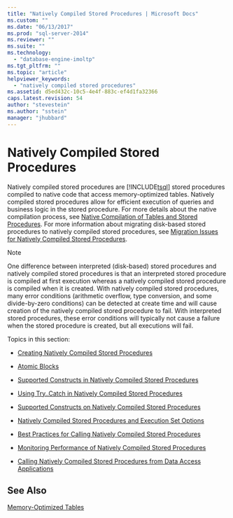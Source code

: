 ```yaml
---
title: "Natively Compiled Stored Procedures | Microsoft Docs"
ms.custom: ""
ms.date: "06/13/2017"
ms.prod: "sql-server-2014"
ms.reviewer: ""
ms.suite: ""
ms.technology: 
  - "database-engine-imoltp"
ms.tgt_pltfrm: ""
ms.topic: "article"
helpviewer_keywords: 
  - "natively compiled stored procedures"
ms.assetid: d5ed432c-10c5-4e4f-883c-ef4d1fa32366
caps.latest.revision: 54
author: "stevestein"
ms.author: "sstein"
manager: "jhubbard"
---
```

# Natively Compiled Stored Procedures
  Natively compiled stored procedures are [!INCLUDE[tsql](../includes/tsql-md.md)] stored procedures compiled to native code that access memory-optimized tables. Natively compiled stored procedures allow for efficient execution of queries and business logic in the stored procedure. For more details about the native compilation process, see [Native Compilation of Tables and Stored Procedures](../../2014/database-engine/native-compilation-of-tables-and-stored-procedures.md). For more information about migrating disk-based stored procedures to natively compiled stored procedures, see [Migration Issues for Natively Compiled Stored Procedures](../../2014/database-engine/migration-issues-for-natively-compiled-stored-procedures.md).  
  
> [!NOTE]  
>  One difference between interpreted (disk-based) stored procedures and natively compiled stored procedures is that an interpreted stored procedure is compiled at first execution whereas a natively compiled stored procedure is compiled when it is created. With natively compiled stored procedures, many error conditions (arithmetic overflow, type conversion, and some divide-by-zero conditions) can be detected at create time and will cause creation of the natively compiled stored procedure to fail. With interpreted stored procedures, these error conditions will typically not cause a failure when the stored procedure is created, but all executions will fail.  
  
 Topics in this section:  
  
-   [Creating Natively Compiled Stored Procedures](../../2014/database-engine/creating-natively-compiled-stored-procedures.md)  
  
-   [Atomic Blocks](../../2014/database-engine/atomic-blocks.md)  
  
-   [Supported Constructs in Natively Compiled Stored Procedures](../../2014/database-engine/supported-constructs-in-natively-compiled-stored-procedures.md)  
  
-   [Using Try..Catch in Natively Compiled Stored Procedures](../../2014/database-engine/using-try-catch-in-natively-compiled-stored-procedures.md)  
  
-   [Supported Constructs on Natively Compiled Stored Procedures](../../2014/database-engine/supported-constructs-on-natively-compiled-stored-procedures.md)  
  
-   [Natively Compiled Stored Procedures and Execution Set Options](../../2014/database-engine/natively-compiled-stored-procedures-and-execution-set-options.md)  
  
-   [Best Practices for Calling Natively Compiled Stored Procedures](../../2014/database-engine/best-practices-for-calling-natively-compiled-stored-procedures.md)  
  
-   [Monitoring Performance of Natively Compiled Stored Procedures](../../2014/database-engine/monitoring-performance-of-natively-compiled-stored-procedures.md)  
  
-   [Calling Natively Compiled Stored Procedures from Data Access Applications](../../2014/database-engine/calling-natively-compiled-stored-procedures-from-data-access-applications.md)  
  
## See Also  
 [Memory-Optimized Tables](../../2014/database-engine/memory-optimized-tables.md)  
  
  